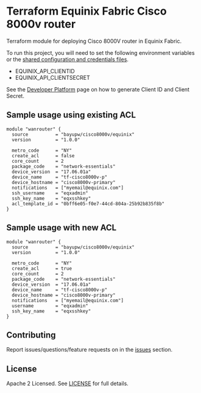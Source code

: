 # Terraform Equinix Fabric Cisco 8000v router

Terraform module for deploying Cisco 8000V router in Equinix Fabric.

To run this project, you will need to set the following environment variables or the [shared configuration and credentials files](https://docs.aws.amazon.com/cli/latest/userguide/cli-configure-files.html).
- EQUINIX_API_CLIENTID
- EQUINIX_API_CLIENTSECRET

See the [Developer Platform](https://developer.equinix.com/docs?page=/dev-docs/fabric/overview) page on how to generate Client ID and Client Secret.

## Sample usage using existing ACL

```hcl
module "wanrouter" {
  source          = "bayupw/cisco8000v/equinix"
  version         = "1.0.0"

  metro_code      = "NY"
  create_acl      = false
  core_count      = 2
  package_code    = "network-essentials"
  device_version  = "17.06.01a"
  device_name     = "tf-cisco8000v-p"
  device_hostname = "cisco8000v-primary"
  notifications   = ["myemail@equinix.com"]
  ssh_username    = "eqxadmin"
  ssh_key_name    = "eqxsshkey"
  acl_template_id = "0bff6e05-f0e7-44cd-804a-25b92b835f8b"
}
```

## Sample usage with new ACL

```hcl
module "wanrouter" {
  source          = "bayupw/cisco8000v/equinix"
  version         = "1.0.0"

  metro_code      = "NY"
  create_acl      = true
  core_count      = 2
  package_code    = "network-essentials"
  device_version  = "17.06.01a"
  device_name     = "tf-cisco8000v-p"
  device_hostname = "cisco8000v-primary"
  notifications   = ["myemail@equinix.com"]
  username        = "eqxadmin"
  ssh_key_name    = "eqxsshkey"
}
```

## Contributing

Report issues/questions/feature requests on in the [issues](https://github.com/bayupw/terraform-equinix-cisco8000v/issues/new) section.

## License

Apache 2 Licensed. See [LICENSE](https://github.com/bayupw/terraform-equinix-cisco8000v/tree/master/LICENSE) for full details.